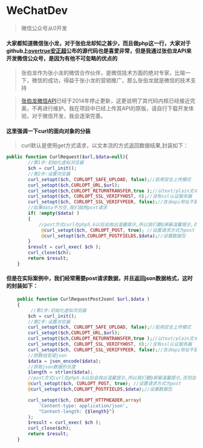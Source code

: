 # WeChatDev
>微信公众号从0开发

#### 大家都知道微信张小龙，对于张伯龙却知之甚少，而且做php这一行，大家对于github上[overtrue安正超](https://github.com/overtrue)公布的源代码也是喜爱非常，但是我通过张伯龙API来开发微信公众号，是因为有他不可忽略的优点的

>张伯龙作为张小龙的微信合作伙伴，是微信技术方面的绝对专家，比喻一下，微信的成功，得益于张小龙的营销推广，那么张伯龙就是微信的技术支持

>[张伯龙微信API](http://zblwxapi.duapp.com)已经于2014年停止更新，这更说明了其代码内核已经接近完美，不再进行维护。我在项目中已经上传其API的原版，请自行下载开发体验，对于微信开发，我会逐渐完善。

#### 这里强调一下curl的面向对象的分装
>curl默认是使用get方式请求，以文本流的方式返回数据结果,封装如下：
```php
public function CurlRequest($url,$data=null){
        //第1步:初始化虚拟浏览器
        $ch = curl_init();
        //第2步:设置浏览器
        curl_setopt($ch, CURLOPT_SAFE_UPLOAD, false);//启用安全上传模式
        curl_setopt($ch,CURLOPT_URL,$url);
        curl_setopt($ch,CURLOPT_RETURNTRANSFER,true );//以text/plain文本流返回
        curl_setopt($ch, CURLOPT_SSL_VERIFYHOST, 0);//没有ssl认证服务器
        curl_setopt($ch, CURLOPT_SSL_VERIFYPEER, false);//告诉api地址不要去找ssl证书
        //如果data不为空,我们就用post请求
        if( !empty($data) )
        {
            //post方式curl在php5.6以后会抛出温馨提示,所以我们要@屏蔽温馨提示,否则会影响返回结构
             @curl_setopt($ch, CURLOPT_POST, true); //设置请求方式为post
             @curl_setopt($ch,CURLOPT_POSTFIELDS,$data);//设置数据包
        }
        $result = curl_exec( $ch );
        curl_close($ch);
        return $result;
	}
```

#### 但是在实际案例中，我们经常需要post请求数据，并且返回json数据格式，这时的封装如下：
```php
    public function CurlRequestPostJson( $url,$data )
    {
         //第1步:初始化虚拟浏览器
        $ch = curl_init();
        //第2步:设置浏览器
        curl_setopt($ch, CURLOPT_SAFE_UPLOAD, false);//启用安全上传模式
        curl_setopt($ch,CURLOPT_URL,$url);
        curl_setopt($ch,CURLOPT_RETURNTRANSFER,true );//以text/plain文本流返回
        curl_setopt($ch, CURLOPT_SSL_VERIFYHOST, 0);//没有ssl认证服务器
        curl_setopt($ch, CURLOPT_SSL_VERIFYPEER, false);//告诉api地址不要去找ssl证书
        //把数组变成json
        $data = json_encode($data);
        //获取json数据的长度
        $length = strlen($data);
        //post方式curl在php5.6以后会抛出温馨提示,所以我们要@屏蔽温馨提示,否则会影响返回结构
        @curl_setopt($ch, CURLOPT_POST, true); //设置请求方式为post
        @curl_setopt($ch,CURLOPT_POSTFIELDS,$data);//设置数据包

        curl_setopt($ch, CURLOPT_HTTPHEADER,array(
            'Content-type: application/json',
            "Content-length: {$length}")
        );
        $result = curl_exec( $ch );
        curl_close($ch);
        return $result;
    }
```

